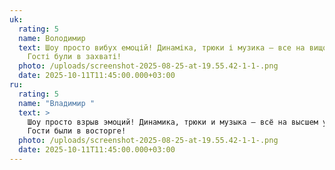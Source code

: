 ```yaml
---
uk:
  rating: 5
  name: Володимир
  text: Шоу просто вибух емоцій! Динаміка, трюки і музика – все на вищому рівні.
    Гості були в захваті!
  photo: /uploads/screenshot-2025-08-25-at-19.55.42-1-1-.png
  date: 2025-10-11T11:45:00.000+03:00
ru:
  rating: 5
  name: "Владимир "
  text: >
    Шоу просто взрыв эмоций! Динамика, трюки и музыка – всё на высшем уровне.
    Гости были в восторге!
  photo: /uploads/screenshot-2025-08-25-at-19.55.42-1-1-.png
  date: 2025-10-11T11:45:00.000+03:00
---
```

